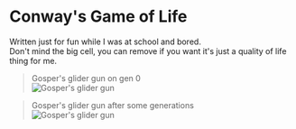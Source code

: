 # Conway's Game of Life
Written just for fun while I was at school and bored.  
Don't mind the big cell, you can remove if you want it's just a quality of life thing for me.

> Gosper's glider gun on gen 0  
> ![Gosper's glider gun](https://i.imgur.com/EtkXV3x.png)

> Gosper's glider gun after some generations  
> ![Gosper's glider gun](https://i.imgur.com/EyPmkWW.png)
